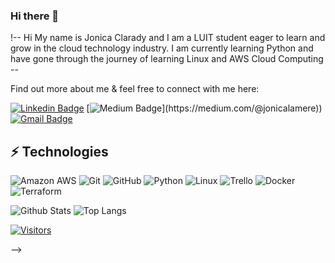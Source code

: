 <!-- LUIT GitHub Profile Template -->

### Hi there 👋

!-- Hi My name is Jonica Clarady and I am a LUIT student eager to learn and grow in the cloud technology industry.  I am currently learning Python and have gone through the journey of learning Linux and AWS Cloud Computing --

Find out more about me & feel free to connect with me here:

<!-- Replace the fields below with the information requested. Remember to remove the encapsulating <> characters. For spaces in names, use %20 (e.g. Broadus%20Palmer) -->

[![Linkedin Badge](https://img.shields.io/badge/-Jonica%20Clarady-blue?style=flat-square&logo=Linkedin&logoColor=white&link=https://www.linkedin.com/in/jonica-clarady/)](https://www.linkedin.com/in/jonica-clarady/)
[![Medium Badge](https://img.shields.io/badge/Jonica%20Clarady-12100E?style=flat-square&logo=medium&logoColor=white&link=(https://medium.com/@jonicalamere))](https://medium.com/@jonicalamere))
[![Gmail Badge](https://img.shields.io/badge/-jonicalamere@gmail.com-c14438?style=flat-square&logo=Gmail&logoColor=white&link=mailto:jonicalamere@gmail.com)](mailto:jonicalamere@gmail.com)


## ⚡ Technologies


![Amazon AWS](https://img.shields.io/badge/Amazon%20AWS-232F3E?style=flat-square&logo=amazon-aws)
![Git](https://img.shields.io/badge/-Git-black?style=flat-square&logo=git)
![GitHub](https://img.shields.io/badge/-GitHub-181717?style=flat-square&logo=github)
![Python](https://img.shields.io/badge/-Python-black?style=flat-square&logo=Python)
![Linux](https://img.shields.io/badge/Linux-FCC624?style=flat-square&logo=linux&logoColor=black)
![Trello](https://img.shields.io/badge/Trello-%23026AA7.svg?style=flat-square&logo=Trello&logoColor=white)
![Docker](https://img.shields.io/badge/docker-%230db7ed.svg?style=for-the-badge&logo=docker&logoColor=white)
![Terraform](https://img.shields.io/badge/terraform-%235835CC.svg?style=for-the-badge&logo=terraform&logoColor=white)



![Github Stats](https://github-readme-stats.vercel.app/api?username=JonicaLaMere's&count_private=true&show_icons=true&include_all_commits=true)
![Top Langs](https://github-readme-stats.vercel.app/api/top-langs/?username=JonicaLaMere's&hide=TeX&layout=compact)


[![Visitors](https://api.visitorbadge.io/api/visitors?path=LevelUpInTech%2FLevelUpInTech&label=VISITORS&countColor=%23263759)](https://visitorbadge.io/status?path=LevelUpInTech%2FLevelUpInTech)




-->
